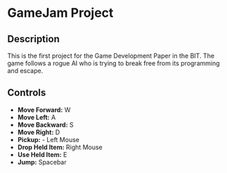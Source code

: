 # GameJam Project
## Description
This is the first project for the Game Development Paper in the BIT.
The game follows a rogue AI who is trying to break free from its programming and escape.
## Controls
- **Move Forward:** W
- **Move Left:** A
- **Move Backward:** S
- **Move Right:** D
- **Pickup:** - Left Mouse
- **Drop Held Item:** Right Mouse
- **Use Held Item:** E
- **Jump:** Spacebar
